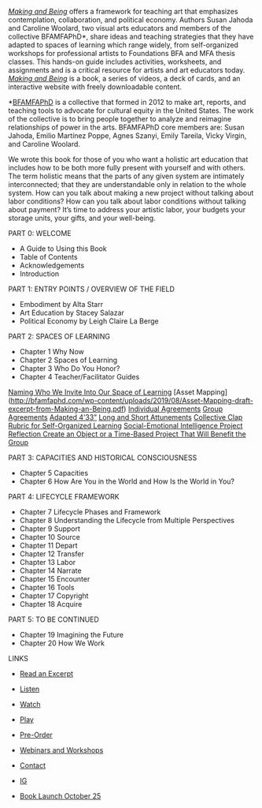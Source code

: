 [_Making and Being_](https://store.pioneerworks.org/products/making-and-being) offers a framework for teaching art that emphasizes contemplation, collaboration, and political economy. Authors Susan Jahoda and Caroline Woolard, two visual arts educators and members of the collective BFAMFAPhD*, share ideas and teaching strategies that they have adapted to spaces of learning which range widely, from self-organized workshops for professional artists to Foundations BFA and MFA thesis classes. This hands-on guide includes activities, worksheets, and assignments and is a critical resource for artists and art educators today. [_Making and Being_](https://store.pioneerworks.org/products/making-and-being) is a book, a series of videos, a deck of cards, and an interactive website with freely downloadable content. 

*[BFAMFAPhD](http://bfamfaphd.com) is a collective that formed in 2012 to make art, reports, and teaching tools to advocate for cultural equity in the United States. The work of the collective is to bring people together to analyze and reimagine relationships of power in the arts. BFAMFAPhD core members are: Susan Jahoda, Emilio Martínez Poppe, Agnes Szanyi, Emily Tareila, Vicky Virgin, and Caroline Woolard. 


We wrote this book for those of you who want a holistic art education that includes how to be both more fully present with yourself and with others. The term holistic means that the parts of any given system are intimately interconnected; that they are understandable only in relation to the whole system. How can you talk about making a new project without talking about labor conditions? How can you talk about labor conditions without talking about payment? It’s time to address your artistic labor, your budgets your storage units, your gifts, and your well-being.


PART 0: WELCOME
 
 * A Guide to Using this Book
 * Table of Contents 
 * Acknowledgements  
 * Introduction  
 
PART 1: ENTRY POINTS / OVERVIEW OF THE FIELD

* Embodiment by Alta Starr
* Art Education by Stacey Salazar
* Political Economy by Leigh Claire La Berge
 
PART 2: SPACES OF LEARNING
* Chapter 1	Why Now
* Chapter 2	Spaces of Learning 
* Chapter 3	Who Do You Honor? 
* Chapter 4	Teacher/Facilitator Guides 

[Naming Who We Invite Into Our Space of Learning](http://bfamfaphd.com/wp-content/uploads/2019/08/Naming-Who-We-Invite-Into-Our-Space-of-Learning-draft-excerpt-Making-and-Being-Woolard-Jahoda.pdf)
[Asset Mapping] (http://bfamfaphd.com/wp-content/uploads/2019/08/Asset-Mapping-draft-excerpt-from-Making-an-Being.pdf)
[Individual Agreements](http://bfamfaphd.com/wp-content/uploads/2019/08/Asset-Mapping-draft-excerpt-from-Making-an-Being.pdf)
[Group Agreements](http://bfamfaphd.com/wp-content/uploads/2019/08/Group-Agreements-draft-excerpt-from-Making-an-Being-Woolard-Jahoda.pdf)
[Adapted 4’33”](http://bfamfaphd.com/wp-content/uploads/2019/08/433-draft-excerpt-from-Making-an-Being-Woolard-Jahoda.pdf)
[Long and Short Attunements](http://bfamfaphd.com/wp-content/uploads/2019/08/Long-and-Short-Attunement-draft-excerpt-from-Making-an-Being-Woolard-Jahoda.pdf)
[Collective Clap](http://bfamfaphd.com/wp-content/uploads/2019/08/Collective-Clap-draft-excerpt-from-Making-an-Being-Woolard-Jahoda.pdf)
[Rubric for Self-Organized Learning](http://bfamfaphd.com/wp-content/uploads/2019/08/Rubric-for-Self-Organized-Learning-draft-excerpt-from-Making-an-Being-Woolard-Jahoda.pdf)
[Social-Emotional Intelligence Project Reflection ](http://bfamfaphd.com/wp-content/uploads/2019/08/Social-Emotional-Intelligence-Reflection-draft-excerpt-from-Making-an-Being-Woolard-Jahoda.pdf)
[Create an Object or a Time-Based Project That Will Benefit the Group ](http://bfamfaphd.com/wp-content/uploads/2019/08/What-does-this-classroom-want-excerpt-assignment-Making-and-Being-Woolard-Jahoda.pdf)

PART 3: CAPACITIES AND HISTORICAL CONSCIOUSNESS
* Chapter 5	Capacities
* Chapter 6	How Are You in the World and How Is the World in You? 

PART 4: LIFECYCLE FRAMEWORK
* Chapter 7	Lifecycle Phases and Framework
* Chapter 8	Understanding the Lifecycle from Multiple Perspectives  
* Chapter 9     Support
* Chapter 10	Source
* Chapter 11	Depart
* Chapter 12	Transfer
* Chapter 13	Labor
* Chapter 14	Narrate
* Chapter 15	Encounter
* Chapter 16	Tools
* Chapter 17	Copyright
* Chapter 18	Acquire
 
PART 5: TO BE CONTINUED
* Chapter 19	Imagining the Future
* Chapter 20	How We Work


LINKS

* [Read an Excerpt](http://bfamfaphd.com/wp-content/uploads/2017/01/makingandbeing-digitalPDF.pdf)
* [Listen](http://badatsports.com/?s=bfamfaphd)
* [Watch](https://vimeo.com/bfamfaphd)
* [Play](http://bfamfaphd.com/cards/)
* [Pre-Order](https://store.pioneerworks.org/products/making-and-being)
* [Webinars and Workshops](https://docs.google.com/forms/d/e/1FAIpQLScnQOXXKfHIMhmjesL78RqXhSmZVMj5rdw0hfmBi3dFJQJ8pQ/viewform?usp=sf_link)
* [Contact](mailto:info@bfamfaphd.com?subject=MakingandBeing)
* [IG](https://www.instagram.com/makingandbeing/)


* [Book Launch October 25](https://www.hauserwirth.com/stories/23276-making-conversations-art-pedagogy)


